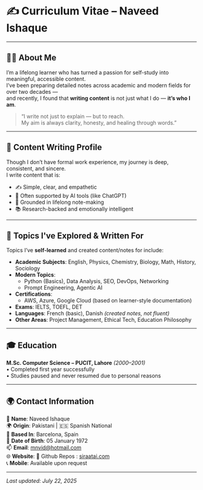 # ✍️ Curriculum Vitae – Naveed Ishaque

---

## 🧑‍💻 About Me

I’m a lifelong learner who has turned a passion for self-study into meaningful, accessible content.  
I’ve been preparing detailed notes across academic and modern fields for over two decades —  
and recently, I found that **writing content** is not just what I do — **it’s who I am**.

> “I write not just to explain — but to reach.  
> My aim is always clarity, honesty, and healing through words.”

---

## 📝 Content Writing Profile

Though I don’t have formal work experience, my journey is deep, consistent, and sincere.  
I write content that is:

- ✍️ Simple, clear, and empathetic  
- 🤖 Often supported by AI tools (like ChatGPT)  
- 🌱 Grounded in lifelong note-making  
- 📚 Research-backed and emotionally intelligent

---

## 🧠 Topics I've Explored & Written For

Topics I’ve **self-learned** and created content/notes for include:

- **Academic Subjects**: English, Physics, Chemistry, Biology, Math, History, Sociology  
- **Modern Topics**:
  - Python (Basics), Data Analysis, SEO, DevOps, Networking
  - Prompt Engineering, Agentic AI  
- **Certifications**:
  - AWS, Azure, Google Cloud (based on learner-style documentation)
- **Exams**: IELTS, TOEFL, DET  
- **Languages**: French (basic), Danish *(created notes, not fluent)*  
- **Other Areas**: Project Management, Ethical Tech, Education Philosophy

---

## 🎓 Education

**M.Sc. Computer Science – PUCIT, Lahore** *(2000–2001)*  
• Completed first year successfully  
• Studies paused and never resumed due to personal reasons

---

## 🌍 Contact Information

📛 **Name**: Naveed Ishaque  
🌍 **Origin**: Pakistani | 🇪🇸 Spanish National  
📍 **Based In**: Barcelona, Spain  
🎂 **Date of Birth**: 05 January 1972  
📫 **Email**: mnvid@hotmail.com  
🌐 **Website**: 🔗 Github Repos : [siraatai.com](https://siraatai.com)  
📞 **Mobile**: Available upon request

---

_Last updated: July 22, 2025_
